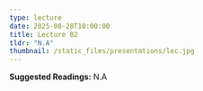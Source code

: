 ```yaml
---
type: lecture
date: 2025-08-28T10:00:00
title: Lecture 02
tldr: "N.A"
thumbnail: /static_files/presentations/lec.jpg
---
```

**Suggested Readings:** N.A
